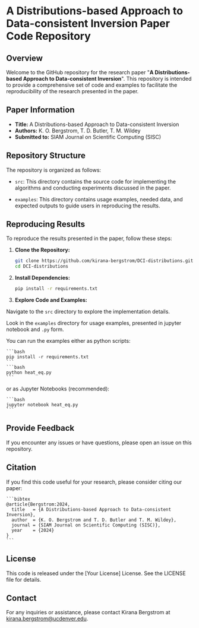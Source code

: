 # A Distributions-based Approach to Data-consistent Inversion Paper Code Repository

## Overview

Welcome to the GitHub repository for the research paper "**A Distributions-based Approach to Data-consistent Inversion**". This repository is intended to provide a comprehensive set of code and examples to facilitate the reproducibility of the research presented in the paper.

## Paper Information

- **Title:** A Distributions-based Approach to Data-consistent Inversion
- **Authors:** K. O. Bergstrom, T. D. Butler, T. M. Wildey
- **Submitted to:** SIAM Journal on Scientific Computing (SISC)

## Repository Structure

The repository is organized as follows:

- `src`: This directory contains the source code for implementing the algorithms and conducting experiments discussed in the paper.

- `examples`: This directory contains usage examples, needed data, and expected outputs to guide users in reproducing the results.

## Reproducing Results

To reproduce the results presented in the paper, follow these steps:

1. **Clone the Repository:**
   ```bash
   git clone https://github.com/kirana-bergstrom/DCI-distributions.git
   cd DCI-distributions
   ```

2. **Install Dependencies:**

    ```bash
    pip install -r requirements.txt
    ```

3. **Explore Code and Examples:**

Navigate to the `src` directory to explore the implementation details.

Look in the `examples` directory for usage examples, presented in jupyter notebook and `.py` form.

You can run the examples either as python scripts:

    ```bash
    pip install -r requirements.txt
    ```
    ```bash
    python heat_eq.py
    ```

or as Jupyter Notebooks (recommended):

    ```bash
    jupyter notebook heat_eq.py
    ```

## Provide Feedback

If you encounter any issues or have questions, please open an issue on this repository.

## Citation

If you find this code useful for your research, please consider citing our paper:

    ```bibtex
    @article{Bergstrom:2024,
      title   = {A Distributions-based Approach to Data-consistent Inversion},
      author  = {K. O. Bergstrom and T. D. Butler and T. M. Wildey},
      journal = {SIAM Journal on Scientific Computing (SISC)},
      year    = {2024}
    }
    ```

## License
This code is released under the [Your License] License. See the LICENSE file for details.

## Contact
For any inquiries or assistance, please contact Kirana Bergstrom at kirana.bergstrom@ucdenver.edu.
